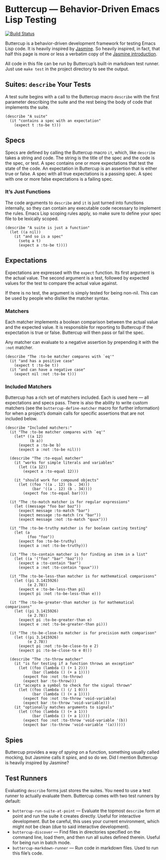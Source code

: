 # Buttercup — Behavior-Driven Emacs Lisp Testing

[![Build Status](https://api.travis-ci.org/jorgenschaefer/emacs-buttercup.png?branch=master)](https://travis-ci.org/jorgenschaefer/emacs-buttercup)

Buttercup is a behavior-driven development framework for testing Emacs
Lisp code. It is heavily inspired by
[Jasmine](https://jasmine.github.io/). So heavily inspired, in fact,
that half this page is more or less a verbatim copy of the
[Jasmine introduction](https://jasmine.github.io/edge/introduction.html).

All code in this file can be run by Buttercup’s built-in markdown test
runner. Just use `make test` in the project directory to see the
output.

## Suites: `describe` Your Tests

A test suite begins with a call to the Buttercup macro `describe` with
the first parameter describing the suite and the rest being the body
of code that implements the suite.

```Lisp
(describe "A suite"
  (it "contains a spec with an expectation"
    (expect t :to-be t)))
```

## Specs

Specs are defined by calling the Buttercup macro `it`, which, like
`describe` takes a string and code. The string is the title of the
spec and the code is the spec, or test. A spec contains one or more
expectations that test the state of the code. An expectation in
Buttercup is an assertion that is either true or false. A spec with
all true expectations is a passing spec. A spec with one or more false
expectations is a failing spec.

### It’s Just Functions

The code arguments to `describe` and `it` is just turned into
functions internally, so they can contain any executable code
necessary to implement the rules. Emacs Lisp scoping rules apply, so
make sure to define your spec file to be lexically scoped.

```Lisp
(describe "A suite is just a function"
  (let ((a nil))
    (it "and so is a spec"
      (setq a t)
      (expect a :to-be t))))
```

## Expectations

Expectations are expressed with the `expect` function. Its first
argument is the actual value. The second argument is a test, followed
by expected values for the test to compare the actual value against.

If there is no test, the argument is simply tested for being non-nil.
This can be used by people who dislike the matcher syntax.

### Matchers

Each matcher implements a boolean comparison between the actual value
and the expected value. It is responsible for reporting to Buttercup
if the expectation is true or false. Buttercup will then pass or fail
the spec.

Any matcher can evaluate to a negative assertion by prepending it with
the `:not` matcher.

```Lisp
(describe "The :to-be matcher compares with `eq'"
  (it "and has a positive case"
    (expect t :to-be t))
  (it "and can have a negative case"
    (expect nil :not :to-be t)))
```

### Included Matchers

Buttercup has a rich set of matchers included. Each is used here — all
expectations and specs pass. There is also the ability to write custom
matchers (see the `buttercup-define-matcher` macro for further
information) for when a project’s domain calls for specific assertions
that are not included below.

```Lisp
(describe "Included matchers:"
  (it "The :to-be matcher compares with `eq'"
    (let* ((a 12)
           (b a))
      (expect a :to-be b)
      (expect a :not :to-be nil)))

  (describe "The :to-equal matcher"
    (it "works for simple literals and variables"
      (let ((a 12))
        (expect a :to-equal 12)))

    (it "should work for compound objects"
      (let ((foo '((a . 12) (b . 34)))
            (bar '((a . 12) (b . 34))))
        (expect foo :to-equal bar))))

  (it "The :to-match matcher is for regular expressions"
    (let ((message "foo bar baz"))
      (expect message :to-match "bar")
      (expect message :to-match (rx "bar"))
      (expect message :not :to-match "quux")))

  (it "The :to-be-truthy matcher is for boolean casting testing"
    (let (a
          (foo "foo"))
      (expect foo :to-be-truthy)
      (expect a :not :to-be-truthy)))

  (it "The :to-contain matcher is for finding an item in a list"
    (let ((a '("foo" "bar" "baz")))
      (expect a :to-contain "bar")
      (expect a :not :to-contain "quux")))

  (it "The :to-be-less-than matcher is for mathematical comparisons"
    (let ((pi 3.1415926)
          (e 2.78))
      (expect e :to-be-less-than pi)
      (expect pi :not :to-be-less-than e)))

  (it "The :to-be-greater-than matcher is for mathematical comparisons"
    (let ((pi 3.1415926)
          (e 2.78))
      (expect pi :to-be-greater-than e)
      (expect e :not :to-be-greater-than pi)))

  (it "The :to-be-close-to matcher is for precision math comparison"
    (let ((pi 3.1415926)
          (e 2.78))
      (expect pi :not :to-be-close-to e 2)
      (expect pi :to-be-close-to e 0)))

  (describe "The :to-throw matcher"
    (it "is for testing if a function throws an exception"
      (let ((foo (lambda () (+ 1 2)))
            (bar (lambda () (+ a 1))))
        (expect foo :not :to-throw)
        (expect bar :to-throw)))
    (it "accepts a symbol to check for the signal thrown"
      (let ((foo (lambda () (/ 1 0)))
            (bar (lambda () (+ a 1))))
        (expect foo :not :to-throw 'void-variable)
        (expect bar :to-throw 'void-variable)))
    (it "optionally matches arguments to signals"
      (let ((foo (lambda () (+ a 1)))
            (bar (lambda () (+ a 1))))
        (expect foo :not :to-throw 'void-variable '(b))
        (expect bar :to-throw 'void-variable '(a))))))
```

## Spies

Buttercup provides a way of _spying_ on a function, something usually
called mocking, but Jasmine calls it _spies_, and so do we. Did I
mention Buttercup is heavily inspired by Jasmine?

## Test Runners

Evaluating `describe` forms just stores the suites. You need to use a
test runner to actually evaluate them. Buttercup comes with two test
runners by default:

- `buttercup-run-suite-at-point` — Evaluate the topmost `describe`
  form at point and run the suite it creates directly. Useful for
  interactive development. But be careful, this uses your current
  environment, which might not be clean (due to said interactive
  development).
- `buttercup-discover` — Find files in directories specified on the
  command line, load them, and then run all suites defined therein.
  Useful for being run in batch mode.
- `buttercup-markdown-runner` — Run code in markdown files. Used to
  run this file’s code.
